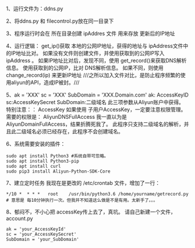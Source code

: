 
1、运行文件为：ddns.py

2、将ddns.py 和 filecontrol.py放在同一目录下

3、程序运行时会在 所在目录创建 ipAddres 文件 用来存放 更新后的IP地址

4、运行逻辑：
    get_ip()获取 本地的公网IP地址，获得的地址与 ipAddress文件中的IP地址比对。
    如果没有文件则创建文件，并使用获取到的公网IP写入 ipAddress 。
    如果IP地址比对后，发现不同，使用 get_record()来获取DNS解析信息。
    使用获取到的公网IP，比对 DNS解析信息。
    如果不同，则使用change_record(ip) 来更新IP地址
    ///之所以加入文件对比，是防止程序频繁的使用aliyun的API，造成IP被封。///

5、ak = 'XXX'    sc = 'XXX'  SubDomain = 'XXX.Domain.com'
    ak: AccessKeyID     sc:AccessKeySecret      SubDomain:二级域名
    此三项参数从Aliyun账户中获得。
    特别注意：：
        AccessKey 如果使用 子用户AccessKey，一定要注意权限管理。
            需要的权限是： AliyunDNSFullAccess
            我一直以为是AliyunDomainFullAccess，结果折腾死我了。
        此程序只支持二级域名的解析，并且此二级域名必须已经存在，此程序不会创建域名。

6、系统需要安装的插件：
    
    sudo apt install Python3 #系统自带可忽略。
    sudo apt install Python3-pip
    sudo apt install curl
    sudo pip3 install Aliyun-Python-SDK-Core
    
7、建立定时任务
    我现在是更改的 /etc/crontab 文件，增加了一行：
    
    */10 *  * * *   root    /usr/bin/python3.6 /home/yourname/getrecord.py
    # 意思是 每10分钟执行一次。但我并不知道这么做是不是有用。太新手了。。。

8、郁闷不，不小心把 accessKey传上去了，真坑。
    请自己新建一个文件，account.py
    
    ak = 'your_AccessKeyId'
    sc = 'your_AccessKeySecret'
    SubDomain = 'your_SubDomain'